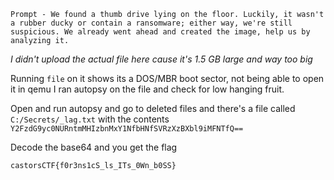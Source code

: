 `Prompt - We found a thumb drive lying on the floor. Luckily, it wasn't a rubber ducky or contain a ransomware; either way, we're still suspicious. We already went ahead and created the image, help us by analyzing it.`

*I didn't upload the actual file here cause it's 1.5 GB large and way too big*

Running `file` on it shows its a DOS/MBR boot sector, not being able to open it in qemu I ran autopsy on the file and check for low hanging fruit. 

Open and run autopsy and go to deleted files and there's a file called `C:/Secrets/_lag.txt` with the contents `Y2FzdG9yc0NURntmMHIzbnMxY1NfbHNfSVRzXzBXbl9iMFNTfQ==`

Decode the base64 and you get the flag

`castorsCTF{f0r3ns1cS_ls_ITs_0Wn_b0SS}`